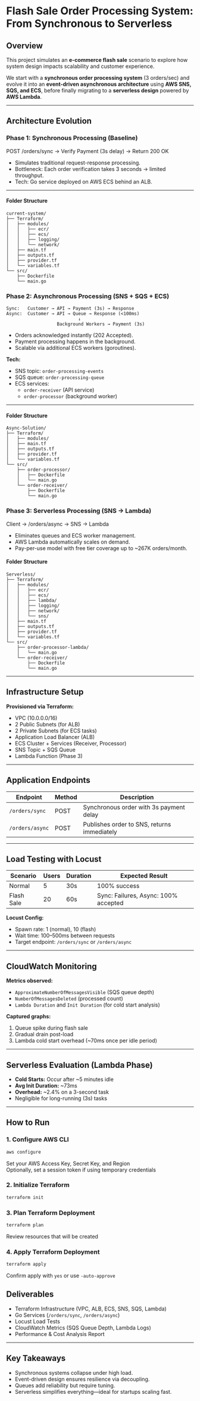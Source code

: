 # Flash Sale Order Processing System: From Synchronous to Serverless 

## Overview

This project simulates an **e-commerce flash sale** scenario to explore how system design impacts scalability and customer experience.

We start with a **synchronous order processing system** (3 orders/sec) and evolve it into an **event-driven asynchronous architecture** using **AWS SNS, SQS, and ECS**, before finally migrating to a **serverless design** powered by **AWS Lambda**.

---

## Architecture Evolution

### Phase 1: Synchronous Processing (Baseline)
POST /orders/sync → Verify Payment (3s delay) → Return 200 OK
- Simulates traditional request-response processing.
- Bottleneck: Each order verification takes 3 seconds → limited throughput.
- Tech: Go service deployed on AWS ECS behind an ALB.

---
#### Folder Structure

```
current-system/
├── Terraform/
│   ├── modules/
│   │   ├── ecr/
│   │   ├── ecs/
│   │   ├── logging/
│   │   └── network/
│   ├── main.tf
│   ├── outputs.tf
│   ├── provider.tf
│   └── variables.tf
└── src/
    ├── Dockerfile
    └── main.go
```
### Phase 2: Asynchronous Processing (SNS + SQS + ECS)


    Sync:   Customer → API → Payment (3s) → Response
    Async:  Customer → API → Queue → Response (<100ms)
                               ↓
                       Background Workers → Payment (3s)

- Orders acknowledged instantly (202 Accepted).
- Payment processing happens in the background.
- Scalable via additional ECS workers (goroutines).

**Tech:**
- SNS topic: `order-processing-events`
- SQS queue: `order-processing-queue`
- ECS services:
    - `order-receiver` (API service)
    - `order-processor` (background worker)

---

#### Folder Structure

```
Async-Solution/
├── Terraform/
│   ├── modules/
│   ├── main.tf
│   ├── outputs.tf
│   ├── provider.tf
│   └── variables.tf
└── src/
    ├── order-processor/
    │   ├── Dockerfile
    │   └── main.go
    └── order-receiver/
        ├── Dockerfile
        └── main.go
```

### Phase 3: Serverless Processing (SNS → Lambda)
Client → /orders/async → SNS → Lambda

- Eliminates queues and ECS worker management.
- AWS Lambda automatically scales on demand.
- Pay-per-use model with free tier coverage up to ~267K orders/month.

#### Folder Structure

```
Serverless/
├── Terraform/
│   ├── modules/
│   │   ├── ecr/
│   │   ├── ecs/
│   │   ├── lambda/
│   │   ├── logging/
│   │   ├── network/
│   │   └── sns/
│   ├── main.tf
│   ├── outputs.tf
│   ├── provider.tf
│   └── variables.tf
└── src/
    ├── order-processor-lambda/
    │   └── main.go
    └── order-receiver/
        ├── Dockerfile
        └── main.go
```
---

## Infrastructure Setup

**Provisioned via Terraform:**
- VPC (10.0.0.0/16)
- 2 Public Subnets (for ALB)
- 2 Private Subnets (for ECS tasks)
- Application Load Balancer (ALB)
- ECS Cluster + Services (Receiver, Processor)
- SNS Topic + SQS Queue
- Lambda Function (Phase 3)

---

## Application Endpoints

| Endpoint       | Method | Description                         |
|----------------|--------|-------------------------------------|
| `/orders/sync` | POST   | Synchronous order with 3s payment delay |
| `/orders/async`| POST   | Publishes order to SNS, returns immediately |

---

## Load Testing with Locust

| Scenario     | Users | Duration | Expected Result                     |
|-------------|-------|----------|------------------------------------|
| Normal      | 5     | 30s      | 100% success                        |
| Flash Sale  | 20    | 60s      | Sync: Failures, Async: 100% accepted |

**Locust Config:**
- Spawn rate: 1 (normal), 10 (flash)
- Wait time: 100–500ms between requests
- Target endpoint: `/orders/sync` or `/orders/async`

---

## CloudWatch Monitoring

**Metrics observed:**
- `ApproximateNumberOfMessagesVisible` (SQS queue depth)
- `NumberOfMessagesDeleted` (processed count)
- `Lambda Duration` and `Init Duration` (for cold start analysis)

**Captured graphs:**
1. Queue spike during flash sale
2. Gradual drain post-load
3. Lambda cold start overhead (~70ms once per idle period)

---

## Serverless Evaluation (Lambda Phase)

- **Cold Starts:** Occur after ~5 minutes idle
- **Avg Init Duration:** ~73ms
- **Overhead:** ~2.4% on a 3-second task
- Negligible for long-running (3s) tasks

---

## How to Run

### 1. Configure AWS CLI
```bash
aws configure
```
Set your AWS Access Key, Secret Key, and Region  
Optionally, set a session token if using temporary credentials

### 2. Initialize Terraform
```bash
terraform init
```

### 3. Plan Terraform Deployment
```bash
terraform plan
```
Review resources that will be created

### 4. Apply Terraform Deployment
```bash
terraform apply
```
Confirm apply with `yes` or use `-auto-approve`
##  Deliverables

-  Terraform Infrastructure (VPC, ALB, ECS, SNS, SQS, Lambda)
-  Go Services (`/orders/sync`, `/orders/async`)
-  Locust Load Tests
-  CloudWatch Metrics (SQS Queue Depth, Lambda Logs)
-  Performance & Cost Analysis Report

---

## Key Takeaways

- Synchronous systems collapse under high load.
- Event-driven design ensures resilience via decoupling.
- Queues add reliability but require tuning.
- Serverless simplifies everything—ideal for startups scaling fast.
